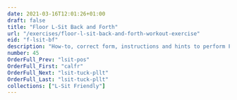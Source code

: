```yaml
---
date: 2021-03-16T12:01:26+01:00
draft: false
title: "Floor L-Sit Back and Forth"
url: "/exercises/floor-l-sit-back-and-forth-workout-exercise"
eid: "f-lsit-bf"
description: "How-to, correct form, instructions and hints to perform Floor L-Sit Back and Forth. Similar exercises and video demo"
number: 45
OrderFull_Prev: "lsit-pos"
OrderFull_First: "calfr"
OrderFull_Next: "lsit-tuck-pllt"
OrderFull_Last: "lsit-tuck-pllt"
collections: ["L-Sit Friendly"]
---
```

